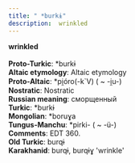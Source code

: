 ```yaml
---
title: " *burkɨ"
description:  wrinkled
---
```

<strong> wrinkled</strong><br><br>
<strong>Proto-Turkic</strong>:  *burkɨ<br>
<strong>Altaic etymology</strong>:  Altaic etymology<br>
<strong> Proto-Altaic</strong>:  *pi̯óro(-k`V) ( ~ -i̯u-)<br>
<strong>Nostratic</strong>:  Nostratic<br>
<strong>Russian meaning</strong>:  сморщенный<br>
<strong>Turkic</strong>:  *burkɨ<br>
<strong>Mongolian</strong>:  *boruɣa<br>
<strong>Tungus-Manchu</strong>:  *pirki- ( ~ -ü-)<br>
<strong>Comments</strong>:  EDT 360.<br>
<strong>Old Turkic</strong>:  burqɨ<br>
<strong>Karakhanid</strong>:  burqɨ, burqɨɣ 'wrinkle'<br>


